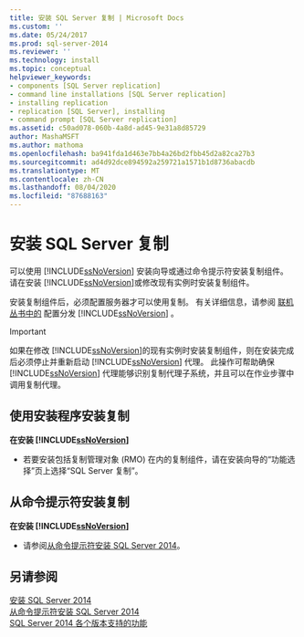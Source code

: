 ```yaml
---
title: 安装 SQL Server 复制 | Microsoft Docs
ms.custom: ''
ms.date: 05/24/2017
ms.prod: sql-server-2014
ms.reviewer: ''
ms.technology: install
ms.topic: conceptual
helpviewer_keywords:
- components [SQL Server replication]
- command line installations [SQL Server replication]
- installing replication
- replication [SQL Server], installing
- command prompt [SQL Server replication]
ms.assetid: c50ad078-060b-4a8d-ad45-9e31a8d85729
author: MashaMSFT
ms.author: mathoma
ms.openlocfilehash: ba941fda1d463e7bb4a26bd2fbb45d2a82ca27b3
ms.sourcegitcommit: ad4d92dce894592a259721a1571b1d8736abacdb
ms.translationtype: MT
ms.contentlocale: zh-CN
ms.lasthandoff: 08/04/2020
ms.locfileid: "87688163"
---
```

# <a name="install-sql-server-replication"></a>安装 SQL Server 复制
  可以使用 [!INCLUDE[ssNoVersion](../../includes/ssnoversion-md.md)] 安装向导或通过命令提示符安装复制组件。 请在安装 [!INCLUDE[ssNoVersion](../../includes/ssnoversion-md.md)]或修改现有实例时安装复制组件。  
  
 安装复制组件后，必须配置服务器才可以使用复制。 有关详细信息，请参阅 [联机丛书中的](../../relational-databases/replication/configure-distribution.md) 配置分发 [!INCLUDE[ssNoVersion](../../includes/ssnoversion-md.md)] 。  
  
> [!IMPORTANT]  
>  如果在修改 [!INCLUDE[ssNoVersion](../../includes/ssnoversion-md.md)]的现有实例时安装复制组件，则在安装完成后必须停止并重新启动 [!INCLUDE[ssNoVersion](../../includes/ssnoversion-md.md)] 代理。 此操作可帮助确保 [!INCLUDE[ssNoVersion](../../includes/ssnoversion-md.md)] 代理能够识别复制代理子系统，并且可以在作业步骤中调用复制代理。  
  
## <a name="installing-replication-by-using-setup"></a>使用安装程序安装复制  
 **在安装 [!INCLUDE[ssNoVersion](../../includes/ssnoversion-md.md)]**  
  
-   若要安装包括复制管理对象 (RMO) 在内的复制组件，请在安装向导的“功能选择”页上选择“SQL Server 复制”。  
  
## <a name="installing-replication-from-the-command-prompt"></a>从命令提示符安装复制  
 **在安装 [!INCLUDE[ssNoVersion](../../includes/ssnoversion-md.md)]**  
  
-   请参阅[从命令提示符安装 SQL Server 2014](install-sql-server-from-the-command-prompt.md)。  
  
## <a name="see-also"></a>另请参阅  
 [安装 SQL Server 2014](install-sql-server.md)   
 [从命令提示符安装 SQL Server 2014](install-sql-server-from-the-command-prompt.md)   
 [SQL Server 2014 各个版本支持的功能](../../getting-started/features-supported-by-the-editions-of-sql-server-2014.md)  
  
  
